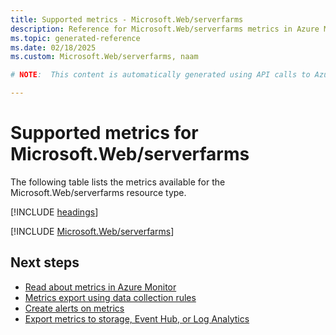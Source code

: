 ```yaml
---
title: Supported metrics - Microsoft.Web/serverfarms
description: Reference for Microsoft.Web/serverfarms metrics in Azure Monitor.
ms.topic: generated-reference
ms.date: 02/18/2025
ms.custom: Microsoft.Web/serverfarms, naam

# NOTE:  This content is automatically generated using API calls to Azure. Any edits made on these files will be overwritten in the next run of the script. 

---
```


  
# Supported metrics for Microsoft.Web/serverfarms
  
The following table lists the metrics available for the Microsoft.Web/serverfarms resource type.  
  
  
[!INCLUDE [headings](~/reusable-content/ce-skilling/azure/includes/azure-monitor/reference/metrics/metrics-headings.md)]  
  
 

[!INCLUDE [Microsoft.Web/serverfarms](~/reusable-content/ce-skilling/azure/includes/azure-monitor/reference/metrics/microsoft-web-serverfarms-metrics-include.md)]  



## Next steps

- [Read about metrics in Azure Monitor](/azure/azure-monitor/data-platform)
- [Metrics export using data collection rules](/azure/azure-monitor/essentials/data-collection-metrics)
- [Create alerts on metrics](/azure/azure-monitor/alerts/alerts-overview)
- [Export metrics to storage, Event Hub, or Log Analytics](/azure/azure-monitor/essentials/platform-logs-overview)
